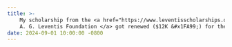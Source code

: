 ```yaml
---
title: >-
    My scholarship from the <a href="https://www.leventisscholarships.org/" target="_blank"> 
    A. G. Leventis Foundation </a> got renewed ($12K &#x1FA99;) for the 3<sup>rd</sup> consecutive year.
date: 2024-09-01 10:00:00 -0800
---
```

